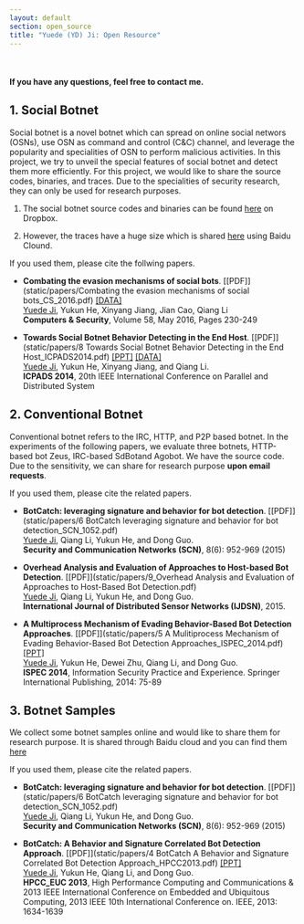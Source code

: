 ```yaml
---
layout: default
section: open_source 
title: "Yuede (YD) Ji: Open Resource"
---
```

&nbsp;

#### If you have any questions, feel free to contact me. 

## 1. Social Botnet 

Social botnet is a novel botnet which can spread on online social networs (OSNs), use OSN as command and control (C&C) channel, and leverage the popularity and specialities of OSN to perform malicious activities. In this project, we try to unveil the special features of social botnet and detect them more efficiently. For this project, we would like to share the source codes, binaries, and traces. Due to the specialities of security research, they can only be used for research purposes.

1. The social botnet source codes and binaries can be found [here](https://www.dropbox.com/sh/rboxrb4wf0opxsz/AAC9Y4HyeXf7s8o9i1tr2lAba?dl=0) on Dropbox. 

2. However, the traces have a huge size which is shared [here](https://pan.baidu.com/s/1c0fix00) using Baidu Clound.

If you used them, please cite the follwing papers.

* **Combating the evasion mechanisms of social bots**. [[PDF]](static/papers/Combating the evasion mechanisms of social bots_CS_2016.pdf) [[DATA]](https://yuede.github.io/open_source.html)<br/><u>Yuede Ji</u>, Yukun He, Xinyang Jiang, Jian Cao, Qiang Li<br/> <strong>Computers & Security</strong>, Volume 58, May 2016, Pages 230-249<br/>

* **Towards Social Botnet Behavior Detecting in the End Host**. [[PDF]](static/papers/8 Towards Social Botnet Behavior Detecting in the End Host_ICPADS2014.pdf) [[PPT]](static/papers/8_Social_Botnet_ICPADS_2014_slides.pdf) [[DATA]](https://yuede.github.io/open_source.html)<br/><u>Yuede Ji</u>, Yukun He, Xinyang Jiang, and Qiang Li.<br/><strong>ICPADS 2014</strong>, 20th IEEE International Conference on Parallel and Distributed System 

## 2. Conventional Botnet

Conventional botnet refers to the IRC, HTTP, and P2P based botnet. In the experiments of the following papers, we evaluate three botnets, HTTP-based bot Zeus, IRC-based SdBotand Agobot. We have the source code. Due to the sensitivity, we can share for research purpose **upon email requests**.

If you used them, please cite the related papers.

* **BotCatch: leveraging signature and behavior for bot detection**. [[PDF]](static/papers/6 BotCatch leveraging signature and behavior for bot detection_SCN_1052.pdf)<br/><u>Yuede Ji</u>, Qiang Li, Yukun He, and Dong Guo.<br/><strong>Security and Communication Networks (SCN)</strong>, 8(6): 952-969 (2015) 

* **Overhead Analysis and Evaluation of Approaches to Host-based Bot Detection**. [[PDF]](static/papers/9_Overhead Analysis and Evaluation of Approaches to Host-Based Bot Detection.pdf)<br/><u>Yuede Ji</u>, Qiang Li, Yukun He, and Dong Guo.<br/><strong>International Journal of Distributed Sensor Networks (IJDSN)</strong>, 2015. 

* **A Multiprocess Mechanism of Evading Behavior-Based Bot Detection Approaches**. [[PDF]](static/papers/5 A Mulitiprocess Mechanism of Evading Behavior-Based Bot Detection Approaches_ISPEC_2014.pdf) [[PPT]](static/papers/5_multiproces_ispec14.pptx) <br/><u>Yuede Ji</u>, Yukun He, Dewei Zhu, Qiang Li, and Dong Guo.<br/><strong>ISPEC 2014</strong>, Information Security Practice and Experience. Springer International Publishing, 2014: 75-89  

## 3. Botnet Samples

We collect some botnet samples online and would like to share them for research purpose. It is shared through Baidu cloud and you can find them [here](https://pan.baidu.com/s/1miI0EXq)

If you used them, please cite the related papers.

* **BotCatch: leveraging signature and behavior for bot detection**. [[PDF]](static/papers/6 BotCatch leveraging signature and behavior for bot detection_SCN_1052.pdf)<br/><u>Yuede Ji</u>, Qiang Li, Yukun He, and Dong Guo.<br/><strong>Security and Communication Networks (SCN)</strong>, 8(6): 952-969 (2015) 

* **BotCatch: A Behavior and Signature Correlated Bot Detection Approach**. [[PDF]](static/papers/4 BotCatch A Behavior and Signature Correlated Bot Detection Approach_HPCC2013.pdf) [[PPT]](static/papers/4_botcatch_report-final.pptx)<br/><u>Yuede Ji</u>, Yukun He, Qiang Li, and Dong Guo.<br/><strong>HPCC_EUC 2013</strong>, High Performance Computing and Communications & 2013 IEEE International Conference on Embedded and Ubiquitous Computing, 2013 IEEE 10th International Conference on. IEEE, 2013: 1634-1639
